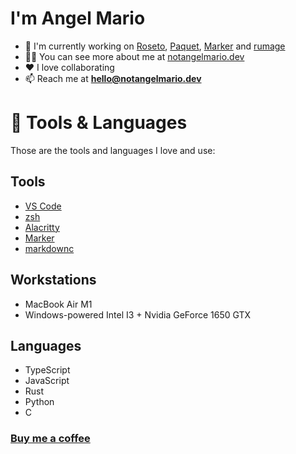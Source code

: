 # I'm Angel Mario

- 🔭 I'm currently working on [Roseto](https://roseto.dev), [Paquet](https://paquet.app), [Marker](https://github.com/notangelmario/marker) and [rumage](https://github.com/notangelmario/rumage)
- 👨‍💻 You can see more about me at [notangelmario.dev](https://notangelmario.dev)
- ❤️ I love collaborating
- 📫 Reach me at **hello@notangelmario.dev**

# 🧰 Tools & Languages

Those are the tools and languages I love and use:

## Tools
* [VS Code](https://code.visualstudio.com/)
* [zsh](https://www.zsh.org/)
* [Alacritty](https://alacritty.org/)
* [Marker](https://github.com/notangelmario/marker)
* [markdownc](https://github.com/notangelmario/markdownc)

## Workstations
* MacBook Air M1
* Windows-powered Intel I3 + Nvidia GeForce 1650 GTX

## Languages
* TypeScript
* JavaScript
* Rust
* Python
* C

### [Buy me a coffee](https://buymeacoffee.com/notangelmario)
